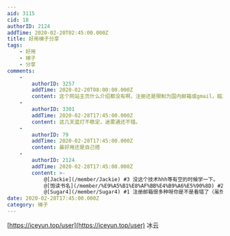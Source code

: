 ```yaml
---
aid: 3115
cid: 18
authorID: 2124
addTime: 2020-02-20T02:45:00.000Z
title: 好用梯子分享
tags:
    - 好用
    - 梯子
    - 分享
comments:
    -
        authorID: 3257
        addTime: 2020-02-20T08:00:00.000Z
        content: 这个网站主页什么介绍都没有啊，注册还是限制为国内邮箱或gmail，尴尬
    -
        authorID: 3301
        addTime: 2020-02-28T17:45:00.000Z
        content: 这几天蓝灯不稳定，迷雾通还不错。
    -
        authorID: 79
        addTime: 2020-02-28T17:45:00.000Z
        content: 最好用还是自己搭
    -
        authorID: 2124
        addTime: 2020-02-28T17:45:00.000Z
        content: >-
            @[Jackie](/member/Jackie) #3 没这个技术hhh等有空的时候学一下。
            @[饱读书名](/member/%E9%A5%B1%E8%AF%BB%E4%B9%A6%E5%90%8D) #2 谢谢，我试试
            @[Sugar4](/member/Sugar4) #1 注册邮箱很多种呀你是不是看错了（虽然我用的是qq..）
date: 2020-02-28T17:45:00.000Z
category: 梯子
---
```


[https://iceyun.top/user](https://iceyun.top/user) 冰云
